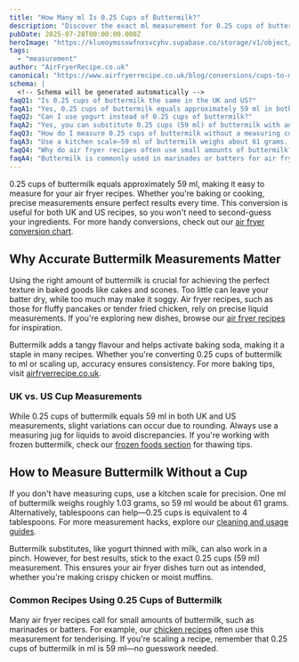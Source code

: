 ```yaml
---
title: "How Many ml Is 0.25 Cups of Buttermilk?"
description: "Discover the exact ml measurement for 0.25 cups of buttermilk and simplify your baking conversions with this easy guide."
pubDate: 2025-07-28T00:00:00.000Z
heroImage: "https://klueoymssxwfnxsvcyhv.supabase.co/storage/v1/object/public/Shmucket/how-many-ml-is-0-25-cups-of-buttermilk.webp"
tags:
  - "measurement"
author: "AirFryerRecipe.co.uk"
canonical: "https://www.airfryerrecipe.co.uk/blog/conversions/cups-to-ml/how-many-ml-is-0-25-cups-of-buttermilk"
schema: |
  <!-- Schema will be generated automatically -->
faqQ1: "Is 0.25 cups of buttermilk the same in the UK and US?"
faqA1: "Yes, 0.25 cups of buttermilk equals approximately 59 ml in both UK and US measurements. Minor rounding differences may occur, but the conversion remains consistent for cooking and baking purposes."
faqQ2: "Can I use yogurt instead of 0.25 cups of buttermilk?"
faqA2: "Yes, you can substitute 0.25 cups (59 ml) of buttermilk with an equal amount of plain yogurt thinned with a splash of milk. This works well in most recipes, though the tanginess may vary slightly."
faqQ3: "How do I measure 0.25 cups of buttermilk without a measuring cup?"
faqA3: "Use a kitchen scale—59 ml of buttermilk weighs about 61 grams. Alternatively, 4 tablespoons equal 0.25 cups. For sticky ingredients like buttermilk, a liquid measuring jug is most accurate."
faqQ4: "Why do air fryer recipes often use small amounts of buttermilk?"
faqA4: "Buttermilk is commonly used in marinades or batters for air fryer dishes like fried chicken or pancakes. Small amounts (like 0.25 cups/59 ml) add moisture and tang without overwhelming the recipe."
---
```

<p>0.25 cups of buttermilk equals approximately 59 ml, making it easy to measure for your air fryer recipes. Whether you're baking or cooking, precise measurements ensure perfect results every time. This conversion is useful for both UK and US recipes, so you won't need to second-guess your ingredients. For more handy conversions, check out our <a href=https://www.airfryerrecipe.co.uk/air-fryer-conversion-chart>air fryer conversion chart</a>.</p>  

<h2>Why Accurate Buttermilk Measurements Matter</h2>  
<p>Using the right amount of buttermilk is crucial for achieving the perfect texture in baked goods like cakes and scones. Too little can leave your batter dry, while too much may make it soggy. Air fryer recipes, such as those for fluffy pancakes or tender fried chicken, rely on precise liquid measurements. If you're exploring new dishes, browse our <a href=https://www.airfryerrecipe.co.uk/recipes>air fryer recipes</a> for inspiration.</p>  

<p>Buttermilk adds a tangy flavour and helps activate baking soda, making it a staple in many recipes. Whether you're converting 0.25 cups of buttermilk to ml or scaling up, accuracy ensures consistency. For more baking tips, visit <a href=https://www.airfryerrecipe.co.uk>airfryerrecipe.co.uk</a>.</p>  

<h3>UK vs. US Cup Measurements</h3>  
<p>While 0.25 cups of buttermilk equals 59 ml in both UK and US measurements, slight variations can occur due to rounding. Always use a measuring jug for liquids to avoid discrepancies. If you're working with frozen buttermilk, check our <a href=https://www.airfryerrecipe.co.uk/recipe-category/frozen-foods>frozen foods section</a> for thawing tips.</p>  

<h2>How to Measure Buttermilk Without a Cup</h2>  
<p>If you don't have measuring cups, use a kitchen scale for precision. One ml of buttermilk weighs roughly 1.03 grams, so 59 ml would be about 61 grams. Alternatively, tablespoons can help—0.25 cups is equivalent to 4 tablespoons. For more measurement hacks, explore our <a href=https://www.airfryerrecipe.co.uk/air-fryer-cleaner>cleaning and usage guides</a>.</p>  

<p>Buttermilk substitutes, like yogurt thinned with milk, can also work in a pinch. However, for best results, stick to the exact 0.25 cups (59 ml) measurement. This ensures your air fryer dishes turn out as intended, whether you're making crispy chicken or moist muffins.</p>  

<h3>Common Recipes Using 0.25 Cups of Buttermilk</h3>  
<p>Many air fryer recipes call for small amounts of buttermilk, such as marinades or batters. For example, our <a href=https://www.airfryerrecipe.co.uk/recipe-category/chicken>chicken recipes</a> often use this measurement for tenderising. If you're scaling a recipe, remember that 0.25 cups of buttermilk in ml is 59 ml—no guesswork needed.</p>
